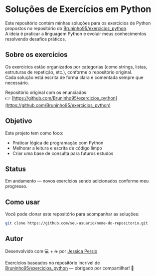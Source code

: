 
#  Soluções de Exercícios em Python

Este repositório contém minhas soluções para os exercícios de Python propostos no repositório do [Bruninho95/exercicios_python](https://github.com/Bruninho95/exercicios_python).  
A ideia é praticar a linguagem Python e evoluir meus conhecimentos resolvendo desafios práticos.

##  Sobre os exercícios

Os exercícios estão organizados por categorias (como strings, listas, estruturas de repetição, etc.), conforme o repositório original.  
Cada solução está escrita de forma clara e comentada sempre que necessário.

Repositório original com os enunciados:  
👉 [https://github.com/Bruninho95/exercicios_python](https://github.com/Bruninho95/exercicios_python)

##  Objetivo

Este projeto tem como foco:

- Praticar lógica de programação com Python
- Melhorar a leitura e escrita de código limpo
- Criar uma base de consulta para futuros estudos

## Status

 Em andamento — novos exercícios sendo adicionados conforme meu progresso.

##  Como usar

Você pode clonar este repositório para acompanhar as soluções:

```bash
git clone https://github.com/seu-usuario/nome-do-repositorio.git
 ```

##  Autor

Desenvolvido com 💻 + ☕ por [Jessica Persio](https://github.com/jessicapersio)

 Exercícios baseados no repositório incrível de  
[Bruninho95/exercicios_python](https://github.com/Bruninho95/exercicios_python) — obrigado por compartilhar! 🙌





